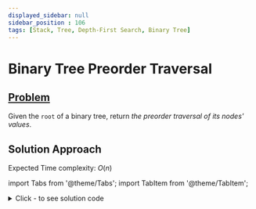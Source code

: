 ```yaml
---
displayed_sidebar: null
sidebar_position : 106
tags: [Stack, Tree, Depth-First Search, Binary Tree]
---
```


# Binary Tree Preorder Traversal

## [Problem](https://leetcode.com/problems/binary-tree-preorder-traversal/)

<p>Given the <code>root</code> of a binary tree, return <em>the preorder traversal of its nodes&#39; values</em>.</p>

## Solution Approach

Expected Time complexity: $O(n)$

import Tabs from '@theme/Tabs';
import TabItem from '@theme/TabItem';

<details><summary>Click - to see solution code</summary>

<Tabs>
<TabItem value="cpp" label="C++">

```cpp
class Solution {
   public:
    vector<int> preorderTraversal(TreeNode* root) {
        vector<int> preorder;
        TreeNode* cur = root;
        while (cur != NULL) {
            if (cur->left == NULL) {
                preorder.push_back(cur->val);
                cur = cur->right;
            } else {
                TreeNode* prev = cur->left;
                while (prev->right && prev->right != cur) {
                    prev = prev->right;
                }

                if (prev->right == cur) {
                    prev->right = NULL;
                    cur = cur->right;
                } else {
                    prev->right = cur;
                    preorder.push_back(cur->val);
                    cur = cur->left;
                }
            }
        }
        return preorder;
    }
};

```
</TabItem>
</Tabs>

</details>
